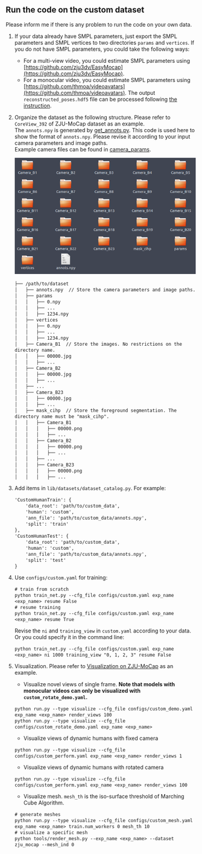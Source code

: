 ## Run the code on the custom dataset

Please inform me if there is any problem to run the code on your own data.

1. If your data already have SMPL parameters, just export the SMPL parameters and SMPL vertices to two directories `params` and `vertices`. If you do not have SMPL parameters, you could take the following ways:
    * For a multi-view video, you could estimate SMPL parameters using [https://github.com/zju3dv/EasyMocap](https://github.com/zju3dv/EasyMocap).
    * For a monocular video, you could estimate SMPL parameters using [https://github.com/thmoa/videoavatars](https://github.com/thmoa/videoavatars). The output `reconstructed_poses.hdf5` file can be processed following [the instruction](https://github.com/zju3dv/neuralbody#process-people-snapshot).
2. Organize the dataset as the following structure. Please refer to `CoreView_392` of ZJU-MoCap dataset as an example.  
 The `annots.npy` is generated by [get_annots.py](get_annots.py). This code is used here to show the format of `annots.npy`. Please revise it according to your input camera parameters and image paths.  
Example camera files can be found in [camera_params](camera_params).
    
    ![file](file_structure.png)

    ```
    ├── /path/to/dataset
    │   ├── annots.npy  // Store the camera parameters and image paths.
    │   ├── params
    │   │   ├── 0.npy
    │   │   ├── ...
    │   │   ├── 1234.npy
    │   ├── vertices
    │   │   ├── 0.npy
    │   │   ├── ...
    │   │   ├── 1234.npy
    │   ├── Camera_B1  // Store the images. No restrictions on the directory name.
    │   │   ├── 00000.jpg
    │   │   ├── ...
    │   ├── Camera_B2
    │   │   ├── 00000.jpg
    │   │   ├── ...
    │   ├── ...
    │   ├── Camera_B23
    │   │   ├── 00000.jpg
    │   │   ├── ...
    │   ├── mask_cihp  // Store the foreground segmentation. The directory name must be "mask_cihp".
    │   │   ├── Camera_B1
    │   │   │   ├── 00000.png
    │   │   │   ├── ...
    │   │   ├── Camera_B2
    │   │   │   ├── 00000.png
    │   │   │   ├── ...
    │   │   ├── ...
    │   │   ├── Camera_B23
    │   │   │   ├── 00000.png
    │   │   │   ├── ...
    ```
4. Add items in `lib/datasets/dataset_catalog.py`. For example:
    ```
    'CustomHumanTrain': {
        'data_root': 'path/to/custom_data',
        'human': 'custom',
        'ann_file': 'path/to/custom_data/annots.npy',
        'split': 'train'
    },
    'CustomHumanTest': {
        'data_root': 'path/to/custom_data',
        'human': 'custom',
        'ann_file': 'path/to/custom_data/annots.npy',
        'split': 'test'
    }
    ```
5. Use `configs/custom.yaml` for training:
    ```
    # train from scratch
    python train_net.py --cfg_file configs/custom.yaml exp_name <exp_name> resume False
    # resume training
    python train_net.py --cfg_file configs/custom.yaml exp_name <exp_name> resume True
    ```
    Revise the `ni` and `training_view` in `custom.yaml` according to your data. Or you could specify it in the command line:
    ```
    python train_net.py --cfg_file configs/custom.yaml exp_name <exp_name> ni 1000 training_view "0, 1, 2, 3" resume False
    ```
6. Visualization. Please refer to [Visualization on ZJU-MoCap](https://github.com/zju3dv/neuralbody#visualization-on-zju-mocap) as an example.
    * Visualize novel views of single frame. **Note that models with monocular videos can only be visualized with `custom_rotate_demo.yaml`.**
    ```
    python run.py --type visualize --cfg_file configs/custom_demo.yaml exp_name <exp_name> render_views 100
    python run.py --type visualize --cfg_file configs/custom_rotate_demo.yaml exp_name <exp_name>
    ```

    * Visualize views of dynamic humans with fixed camera
    ```
    python run.py --type visualize --cfg_file configs/custom_perform.yaml exp_name <exp_name> render_views 1
    ```

    * Visualize views of dynamic humans with rotated camera
    ```
    python run.py --type visualize --cfg_file configs/custom_perform.yaml exp_name <exp_name> render_views 100
    ```

    * Visualize mesh. `mesh_th` is the iso-surface threshold of Marching Cube Algorithm.
    ```
    # generate meshes
    python run.py --type visualize --cfg_file configs/custom_mesh.yaml exp_name <exp_name> train.num_workers 0 mesh_th 10
    # visualize a specific mesh
    python tools/render_mesh.py --exp_name <exp_name> --dataset zju_mocap --mesh_ind 0
    ```
